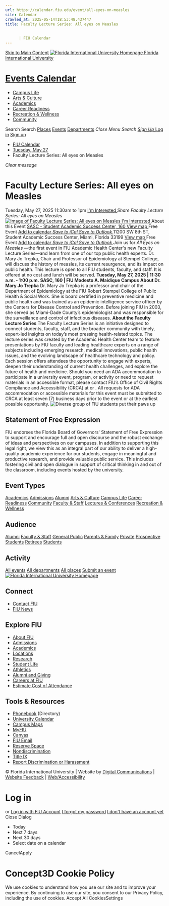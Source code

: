 ```yaml
---
url: https://calendar.fiu.edu/event/all-eyes-on-measles
site: Calendar
crawled_at: 2025-05-14T18:53:48.437447
title: Faculty Lecture Series: All eyes on Measles
    
    
      | FIU Calendar
---
```


[Skip to Main Content](https://calendar.fiu.edu/event/all-eyes-on-measles#main-content)
[![Florida International University Homepage](https://digicdn.fiu.edu/core/_assets/images/logo-top.png) Florida International University](https://www.fiu.edu)
# [Events Calendar ](https://calendar.fiu.edu/)
  * [Campus Life](https://calendar.fiu.edu/calendar?event_types%5B%5D=127595)
  * [Arts & Culture](https://calendar.fiu.edu/calendar?event_types%5B%5D=127590)
  * [Academics](https://calendar.fiu.edu/calendar?event_types%5B%5D=127582)
  * [Career Readiness](https://calendar.fiu.edu/calendar?event_types%5B%5D=127584)
  * [Recreation & Wellness](https://calendar.fiu.edu/calendar?event_types%5B%5D=127603)
  * [Community](https://calendar.fiu.edu/calendar?event_types%5B%5D=127601)


Search Search
[Places](https://calendar.fiu.edu/search/places) [Events](https://calendar.fiu.edu/calendar) [Departments](https://calendar.fiu.edu/search/departments)
_Close Menu_
_Search_ [ _Sign Up_ ](https://calendar.fiu.edu/signup)
[Log in](https://calendar.fiu.edu/auth/shib_login?previous_url=https%3A%2F%2Fcalendar.fiu.edu%2Fevent%2Fall-eyes-on-measles) [Sign up](https://calendar.fiu.edu/signup)
  * [FIU Calendar](https://calendar.fiu.edu/)
  * [Tuesday, May 27](https://calendar.fiu.edu/calendar/day/2025/5/27)
  * Faculty Lecture Series: All eyes on Measles


_Clear message_
# Faculty Lecture Series: All eyes on Measles
Tuesday, May 27, 2025 11:30am to 1pm 
[ I'm Interested ](https://calendar.fiu.edu/event/49578577608805/confirm?return=https%3A%2F%2Fcalendar.fiu.edu%2Fevent%2Fall-eyes-on-measles)
_Share Faculty Lecture Series: All eyes on Measles_
[ ![Image of Faculty Lecture Series: All eyes on Measles](https://localist-images.azureedge.net/photos/631297/card/5c54147fcc6f65c12d66c6269e57eb46a2e146e2.jpg) ](https://calendar.fiu.edu/photo/631297)
[ I'm Interested ](https://calendar.fiu.edu/event/49578577608805/confirm?return=https%3A%2F%2Fcalendar.fiu.edu%2Fevent%2Fall-eyes-on-measles)
About this Event
[ SASC - Student Academic Success Center, 160 ](https://calendar.fiu.edu/sasc) [View map ](https://calendar.fiu.edu/event/all-eyes-on-measles#about_map) Free Event
[Add to calendar ](https://calendar.fiu.edu/event/all-eyes-on-measles)
[ _Save to iCal_ ](https://calendar.fiu.edu/event/all-eyes-on-measles.ics "Save to iCal") [ _Save to Outlook_ ](https://calendar.fiu.edu/event/all-eyes-on-measles.ics "Save to Outlook")
11200 SW 8th ST, Student Academic Success Center, Miami, Florida 33199
[View map ](https://calendar.fiu.edu/event/all-eyes-on-measles#about_map) Free Event
[Add to calendar ](https://calendar.fiu.edu/event/all-eyes-on-measles)
[ _Save to iCal_ ](https://calendar.fiu.edu/event/all-eyes-on-measles.ics "Save to iCal") [ _Save to Outlook_ ](https://calendar.fiu.edu/event/all-eyes-on-measles.ics "Save to Outlook")
Join us for _All Eyes on Measles_ —the first event in FIU Academic Health Center's new Faculty Lecture Series—and learn from one of our top public health experts. Dr. Mary Jo Trepka, Chair and Professor of Epidemiology at Stempel College, will discuss the history of measles, its current resurgence, and its impact on public health.
This lecture is open to all FIU students, faculty, and staff. It is offered at no cost and lunch will be served. 
**Tuesday, May 27, 2025 | 11:30 a.m. - 1:00 p.m.**
**SASC, 160 | FIU Modesto A. Maidique Campus**
**About Dr. Mary Jo Trepka**
Dr. Mary Jo Trepka is a professor and chair of the Department of Epidemiology at the FIU Robert Stempel College of Public Health & Social Work. She is board certified in preventive medicine and public health and was trained as an epidemic intelligence service officer by the Centers for Disease Control and Prevention. Before joining FIU in 2003, she served as Miami-Dade County’s epidemiologist and was responsible for the surveillance and control of infectious diseases.
**About the Faculty Lecture Series**
The Faculty Lecture Series is an initiative designed to connect students, faculty, staff, and the broader community with timely, expert-led insights on today’s most pressing health-related topics. The lecture series was created by the Academic Health Center team to feature presentations by FIU faculty and leading healthcare experts on a range of subjects including emerging research, medical innovations, public health issues, and the evolving landscape of healthcare technology and policy. Each session offers attendees the opportunity to engage with experts, deepen their understanding of current health challenges, and explore the future of health and medicine. 
Should you need an ADA accommodation to participate in a university event, program, or activity or need to request materials in an accessible format, please contact FIU’s Office of Civil Rights Compliance and Accessibility (CRCA) at or . All requests for ADA accommodation or accessible materials for this event must be submitted to CRCA at least seven (7) business days prior to the event or at the earliest possible opportunity. 
![Diverse group of FIU students put their paws up](https://www.fiu.edu/_assets/images/thumbnail-students-paw.jpg)
## Statement of Free Expression
FIU endorses the Florida Board of Governors' Statement of Free Expression to support and encourage full and open discourse and the robust exchange of ideas and perspectives on our campuses. In addition to supporting this legal right, we view this as an integral part of our ability to deliver a high-quality academic experience for our students, engage in meaningful and productive research, and provide valuable public service. This includes fostering civil and open dialogue in support of critical thinking in and out of the classroom, including events hosted by the university.
## Event Types
[Academics](https://calendar.fiu.edu/calendar?event_types%5B%5D=127582)
[Admissions](https://calendar.fiu.edu/calendar?event_types%5B%5D=127583)
[Alumni](https://calendar.fiu.edu/calendar?event_types%5B%5D=127589)
[Arts & Culture](https://calendar.fiu.edu/calendar?event_types%5B%5D=127590)
[Campus Life](https://calendar.fiu.edu/calendar?event_types%5B%5D=127595)
[Career Readiness](https://calendar.fiu.edu/calendar?event_types%5B%5D=127584)
[Community](https://calendar.fiu.edu/calendar?event_types%5B%5D=127601)
[Faculty & Staff](https://calendar.fiu.edu/calendar?event_types%5B%5D=127602)
[Lectures & Conferences](https://calendar.fiu.edu/calendar?event_types%5B%5D=127587)
[Recreation & Wellness](https://calendar.fiu.edu/calendar?event_types%5B%5D=127603)
## Audience
[Alumni](https://calendar.fiu.edu/calendar?event_types%5B%5D=121721)
[Faculty & Staff](https://calendar.fiu.edu/calendar?event_types%5B%5D=121720)
[General Public](https://calendar.fiu.edu/calendar?event_types%5B%5D=121722)
[Parents & Family](https://calendar.fiu.edu/calendar?event_types%5B%5D=36918157286658)
[Private](https://calendar.fiu.edu/calendar?event_types%5B%5D=129753)
[Prospective Students](https://calendar.fiu.edu/calendar?event_types%5B%5D=121723)
[Retirees](https://calendar.fiu.edu/calendar?event_types%5B%5D=37290279036119)
[Students](https://calendar.fiu.edu/calendar?event_types%5B%5D=121719)
## Activity
[All events](https://calendar.fiu.edu/search?what=events)
[All departments](https://calendar.fiu.edu/search/departments)
[All places](https://calendar.fiu.edu/search?what=places)
[Submit an event](https://calendar.fiu.edu/admin/events/new/basic-information)
[ ![Florida International University Homepage](https://digicdn.fiu.edu/core/_assets/images/footer-logo.svg) ](https://www.fiu.edu/)
## Connect
  * [Contact FIU](https://www.fiu.edu/about/contact-us/index.html)
  * [FIU News](https://news.fiu.edu/)


## Explore FIU
  * [About FIU](https://www.fiu.edu/about/index.html)
  * [Admissions](https://www.fiu.edu/admissions/index.html)
  * [Academics](https://www.fiu.edu/academics/index.html)
  * [Locations](https://www.fiu.edu/locations/index.html)
  * [Research](https://www.fiu.edu/research/index.html)
  * [Student Life](https://www.fiu.edu/student-life/index.html)
  * [Athletics](https://www.fiu.edu/athletics/index.html)
  * [Alumni and Giving](https://www.fiu.edu/alumni-and-giving/index.html)
  * [Careers at FIU](https://hr.fiu.edu/careers/)
  * [Estimate Cost of Attendance](https://onestop.fiu.edu/finances/estimate-your-costs/)


## Tools & Resources
  * [Phonebook](https://phonebook.fiu.edu) (Directory)
  * [University Calendar](https://calendar.fiu.edu/)
  * [Campus Maps](https://campusmaps.fiu.edu/)
  * [MyFIU](https://my.fiu.edu/)
  * [Canvas](https://canvas.fiu.edu)
  * [FIU Email](http://mail.fiu.edu/)
  * [Reserve Space](https://reservespace.fiu.edu/make-reservation/)
  * [Nondiscrimination](https://ace.fiu.edu/civil-rights-and-accessibility/harassment-and-discrimination/)
  * [Title IX](https://ace.fiu.edu/title-ix/)
  * [Report Discrimination or Harassment](https://report.fiu.edu/)


© Florida International University  | Website by [Digital Communications](https://stratcomm.fiu.edu/digital-print/websites/) | [Website Feedback](https://webforms.fiu.edu/view.php?id=370774&element_5=https://calendar.fiu.edu/https://calendar.fiu.edu/) | [Web/Accessibility](https://accessibility.fiu.edu/)
# Log in
or
[Log in with FIU Account](https://calendar.fiu.edu/auth/shib_login?previous_url=https%3A%2F%2Fcalendar.fiu.edu%2Fevent%2Fall-eyes-on-measles)
[I forgot my password](https://calendar.fiu.edu/auth/forgot) [I don't have an account yet](https://calendar.fiu.edu/signup)
Close Dialog
  * Today
  * Next 7 days
  * Next 30 days
  * Select date on a calendar


CancelApply
# Concept3D Cookie Policy
We use cookies to understand how you use our site and to improve your experience. By continuing to use our site, you consent to our Privacy Policy, including the use of cookies. 
Accept All CookiesSettings
